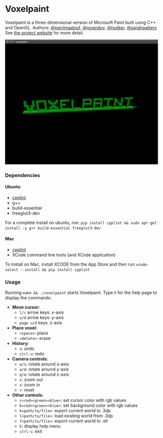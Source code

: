 # Voxelpaint
Voxelpaint is a three-dimensional version of Microsoft Paint built using C++ and OpenGL.
Authors: [@joeylmaalouf](http://github.com/joeylmaalouf), [@jovanduy](http://github.com/jovanduy), [@jsutker](http://github.com/jsutker), [@sarahwalters](http://github.com/sarahwalters)
See [the project website](https://joeylmaalouf.github.io/SoftSysViolentViolets) for more detail.

![Voxelpaint model](./reports/voxelpaint_model.png)

### Dependencies
#### Ubuntu
- [cpplint](https://pypi.python.org/pypi/cpplint)
- g++
- build-essential
- freeglut3-dev

For a complete install on ubuntu, run: `pip install cpplint && sudo apt-get install -y g++ build-essential freeglut3-dev`

#### Mac
 - [cpplint](https://pypi.python.org/pypi/cpplint)
 - XCode command line tools (and XCode application)

To install on Mac, install XCODE from the App Store and then run `xcode-select --install && pip install cpplint`

### Usage
Running `make && ./voxelpaint` starts Voxelpaint. Type `h` for the help page to display the commands:
- **Move cursor:**
    - `l/r` arrow keys: x-axis
    - `u/d` arrow keys: y-axis
    - `page u/d` keys: z-axis
- **Place voxel:**
    - `<space>`: place
    - `<delete>`: erase
- **History:**
    - `u`: undo
    - `ctrl-u`: redo
- **Camera controls:**
    - `w/s`: rotate around x-axis
    - `a/d`: rotate around y-axis
    - `q/e`: rotate around z-axis
    - `z`: zoom out
    - `x`: zoom in
    - `r`: reset
- **Other controls:**
    - `c<red><green><blue>`: set cursor color with rgb values
    - `b<red><green><blue>`: set background color with rgb values
    - `k<path/to/file>`: export current world to .3dp
    - `l<path/to/file>`: load existing world from .3dp
    - `f<path/to/file>`: export current world to .stl
    - `h`: display help menu
    - `ctrl-c`: exit
